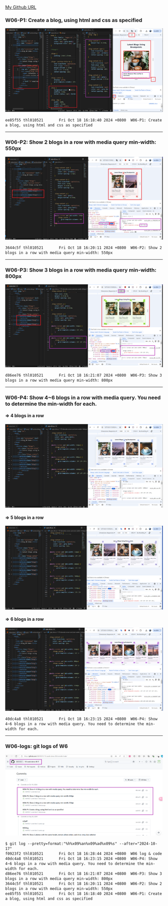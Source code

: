 [My Github URL](https://github.com/thl010521/113-sweb-demo-00)

### W06-P1: Create a blog, using html and css as specified

![](w06-p1.png)

```
ee85f55 thl010521       Fri Oct 18 16:18:40 2024 +0800  W06-P1: Create a blog, using html and css as specified
```

---

### W06-P2: Show 2 blogs in a row with media query min-width: 550px

![](w06-p2.png)

```
3644c5f thl010521       Fri Oct 18 16:20:11 2024 +0800  W06-P2: Show 2 blogs in a row with media query min-width: 550px
```

---

### W06-P3: Show 3 blogs in a row with media query min-width: 800px

![](w06-p3.png)

```
d86ee76 thl010521       Fri Oct 18 16:21:07 2024 +0800  W06-P3: Show 3 blogs in a row with media query min-width: 800px
```

---

### W06-P4: Show 4~6 blogs in a row with media query. You need to determine the min-width for each.

#### => 4 blogs in a row

![](w06-p4-1.png)

#### => 5 blogs in a row

![](w06-p4-2.png)

#### => 6 blogs in a row

![](w06-p4-3.png)

```
40dc4a8 thl010521       Fri Oct 18 16:23:15 2024 +0800  W06-P4: Show 4~6 blogs in a row with media query. You need to determine the min-width for each.
```

---

### W06-logs: git logs of W6

![](w06-logs.png)

```
$ git log --pretty=format:"%h%x09%an%x09%ad%x09%s" --after="2024-10-17"
f0923f2 thl010521       Fri Oct 18 16:28:44 2024 +0800  W06 log & code
40dc4a8 thl010521       Fri Oct 18 16:23:15 2024 +0800  W06-P4: Show 4~6 blogs in a row with media query. You need to determine the min-width for each.
d86ee76 thl010521       Fri Oct 18 16:21:07 2024 +0800  W06-P3: Show 3 blogs in a row with media query min-width: 800px
3644c5f thl010521       Fri Oct 18 16:20:11 2024 +0800  W06-P2: Show 2 blogs in a row with media query min-width: 550px
ee85f55 thl010521       Fri Oct 18 16:18:40 2024 +0800  W06-P1: Create a blog, using html and css as specified
```
